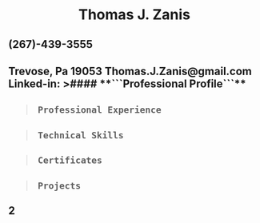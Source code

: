 
### <h1 align=center>Thomas J. Zanis</h1>
<h2 align=left>(267)-439-3555<h2>         Trevose, Pa 19053           Thomas.J.Zanis@gmail.com
Linked-in: 
>#### **```Professional Profile```**


>#### **```Professional Experience```**

>#### **```Technical Skills```**

>#### **```Certificates```**

>#### **```Projects```**

2
